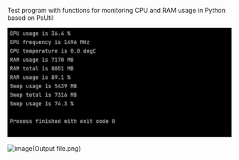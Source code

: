 Test program with functions for monitoring CPU and RAM usage in Python based on PsUtil

![img.png](Terminal.png)

![image](https://user-images.githubusercontent.com/95642631/170528620-2b477c2d-184a-4607-80ac-360c34119d12.png)(Output file.png)
